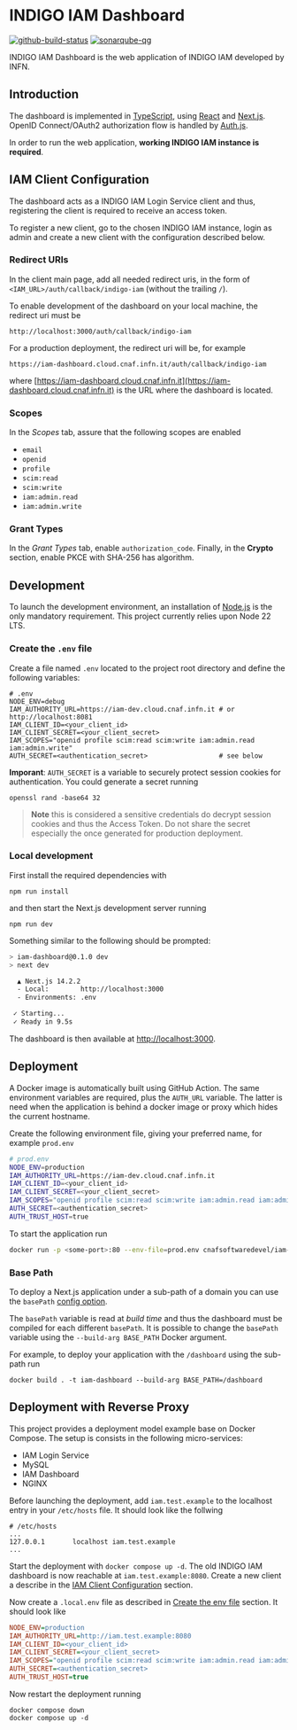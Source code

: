 # INDIGO IAM Dashboard

[![github-build-status](https://github.com/indigo-iam/iam-dashboard/actions/workflows/ci.yaml/badge.svg?branch=main&event=push)](https://github.com/indigo-iam/iam-dashboard/actions/workflows/ci.yaml)
[![sonarqube-qg](https://sonarcloud.io/api/project_badges/measure?project=indigo-iam_iam-dashboard&metric=alert_status)](https://sonarcloud.io/dashboard?id=indigo-iam_iam-dashboard)

INDIGO IAM Dashboard is the web application of INDIGO IAM developed by INFN.

## Introduction

The dashboard is implemented in [TypeScript](https://www.typescriptlang.org),
using [React](https://react.dev) and [Next.js](https://nextjs.org).
OpenID Connect/OAuth2 authorization flow is handled by
[Auth.js](https://authjs.dev).

In order to run the web application, **working INDIGO IAM instance is required**.

## IAM Client Configuration

The dashboard acts as a INDIGO IAM Login Service client and thus, registering
the client is required to receive an access token.

To register a new client, go to the chosen INDIGO IAM instance, login as admin
and create a new client with the configuration described below.

### Redirect URIs

In the client main page, add all needed redirect uris, in the form of
`<IAM_URL>/auth/callback/indigo-iam` (without the trailing `/`).

To enable development of the dashboard on your local machine, the redirect uri
must be

```shell
http://localhost:3000/auth/callback/indigo-iam
```

For a production deployment, the redirect uri will be, for example

```shell
https://iam-dashboard.cloud.cnaf.infn.it/auth/callback/indigo-iam
```

where [https://iam-dashboard.cloud.cnaf.infn.it](https://iam-dashboard.cloud.cnaf.infn.it)
is the URL where the dashboard is located.

### Scopes

In the *Scopes* tab, assure that the following scopes are enabled

- `email`
- `openid`
- `profile`
- `scim:read`
- `scim:write`
- `iam:admin.read`
- `iam:admin.write`

### Grant Types

In the *Grant Types* tab, enable `authorization_code`.
Finally, in the **Crypto** section, enable PKCE with SHA-256 has algorithm.

## Development

To launch the development environment, an installation of
[Node.js](https://nodejs.org/en) is the only mandatory requirement.
This project currently relies upon Node 22 LTS.

### Create the `.env` file

Create a file named `.env` located to the project root directory and define the
following variables:

```shell
# .env
NODE_ENV=debug
IAM_AUTHORITY_URL=https://iam-dev.cloud.cnaf.infn.it # or http://localhost:8081
IAM_CLIENT_ID=<your_client_id>
IAM_CLIENT_SECRET=<your_client_secret>
IAM_SCOPES="openid profile scim:read scim:write iam:admin.read iam:admin.write"
AUTH_SECRET=<authentication_secret>                  # see below
```

**Imporant**: `AUTH_SECRET` is a variable to securely protect session cookies
for authentication. You could generate a secret running

```shell
openssl rand -base64 32
```

> **Note** this is considered a sensitive credentials do decrypt session cookies
> and thus the Access Token. Do not share the secret especially the once
> generated for production deployment.

### Local development

First install the required dependencies with

```shell
npm run install
```

and then start the Next.js development server running

```shell
npm run dev
```

Something similar to the following should be prompted:

```bash
> iam-dashboard@0.1.0 dev
> next dev

  ▲ Next.js 14.2.2
  - Local:        http://localhost:3000
  - Environments: .env

 ✓ Starting...
 ✓ Ready in 9.5s
 ```

The dashboard is then available at [http://localhost:3000](http://localhost:3000).

## Deployment

A Docker image is automatically built using GitHub Action.
The same environment variables are required, plus the `AUTH_URL` variable. The
latter is need when the application is behind a docker image or proxy which
hides the current hostname.

Create the following environment file, giving your preferred name, for example
`prod.env`

```bash
# prod.env
NODE_ENV=production
IAM_AUTHORITY_URL=https://iam-dev.cloud.cnaf.infn.it
IAM_CLIENT_ID=<your_client_id>
IAM_CLIENT_SECRET=<your_client_secret>
IAM_SCOPES="openid profile scim:read scim:write iam:admin.read iam:admin.write"
AUTH_SECRET=<authentication_secret>
AUTH_TRUST_HOST=true
```
To start the application run

```bash
docker run -p <some-port>:80 --env-file=prod.env cnafsoftwaredevel/iam-dashboard:latest
```

### Base Path

To deploy a Next.js application under a sub-path of a domain you can use the
`basePath` [config option](https://nextjs.org/docs/pages/api-reference/config/next-config-js/basePath).

The `basePath` variable is read at *build time* and thus the dashboard must be
compiled for each different `basePath`. It is possible to change the `basePath`
variable using the `--build-arg BASE_PATH` Docker argument.

For example, to deploy your application with the `/dashboard` using the sub-path
run

```shell
docker build . -t iam-dashboard --build-arg BASE_PATH=/dashboard
```

## Deployment with Reverse Proxy

This project provides a deployment model example base on Docker Compose.
The setup is consists in the following micro-services:

 - IAM Login Service
 - MySQL
 - IAM Dashboard
 - NGINX

Before launching the deployment, add `iam.test.example` to the localhost entry
in your `/etc/hosts` file. It should look like the follwing

```shell
# /etc/hosts
...
127.0.0.1       localhost iam.test.example
...
```

Start the deployment with `docker compose up -d`. The old INDIGO IAM dashboard
is now reachable at `iam.test.example:8080`. Create a new client a describe in
the [IAM Client Configuration](#iam-client-configuration) section.

Now create a `.local.env` file as described in
[Create the env file](#create-the-env-file) section. It should look like

```ini
NODE_ENV=production
IAM_AUTHORITY_URL=http://iam.test.example:8080
IAM_CLIENT_ID=<your_client_id>
IAM_CLIENT_SECRET=<your_client_secret>
IAM_SCOPES="openid profile scim:read scim:write iam:admin.read iam:admin.write"
AUTH_SECRET=<authentication_secret>
AUTH_TRUST_HOST=true
```
Now restart the deployment running

```shell
docker compose down
docker compose up -d
```
